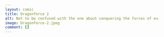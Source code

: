 ```yaml
---
layout: comic
title: Dragonforce 2
alt: Not to be confused with the one about conquering the forces of evil.
image: Dragonforce-2.jpeg
comment: []
---
```

